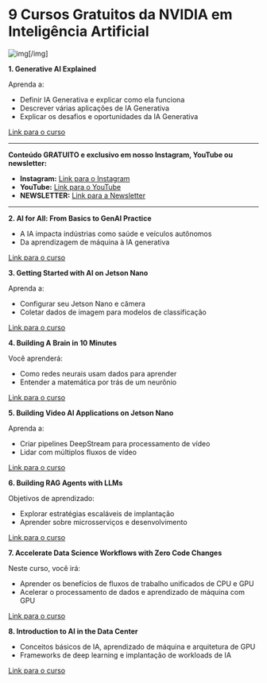 # 9 Cursos Gratuitos da NVIDIA em Inteligência Artificial


![img](https://media.licdn.com/dms/image/v2/D4E22AQGZN1PXG9NsJA/feedshare-shrink_2048_1536/B4EZUOpSs7H0Ao-/0/1739707462024?e=1743033600&v=beta&t=N0ZQPnzSZBnFIUKHwy2e1BsGaqgU3obxM3nkPduB9i8)[/img]


**1. Generative AI Explained**

Aprenda a:

*   Definir IA Generativa e explicar como ela funciona
*   Descrever várias aplicações de IA Generativa
*   Explicar os desafios e oportunidades da IA Generativa

[Link para o curso](https://lnkd.in/gBb3peXi)

***

**Conteúdo GRATUITO e exclusivo em nosso Instagram, YouTube ou newsletter:**

*   **Instagram:** [Link para o Instagram](https://lnkd.in/eJPybcUg)
*   **YouTube:** [Link para o YouTube](https://lnkd.in/ezFW7UeS)
*   **NEWSLETTER:** [Link para a Newsletter](https://lnkd.in/eBEWB2e5)

***

**2. AI for All: From Basics to GenAI Practice**

*   A IA impacta indústrias como saúde e veículos autônomos
*   Da aprendizagem de máquina à IA generativa

[Link para o curso](https://lnkd.in/gXmmnC4G)

**3. Getting Started with AI on Jetson Nano**

Aprenda a:

*   Configurar seu Jetson Nano e câmera
*   Coletar dados de imagem para modelos de classificação

[Link para o curso](https://lnkd.in/gnmrhBJm)

**4. Building A Brain in 10 Minutes**

Você aprenderá:

*   Como redes neurais usam dados para aprender
*   Entender a matemática por trás de um neurônio

[Link para o curso](https://lnkd.in/gCaA-XKp)

**5. Building Video AI Applications on Jetson Nano**

Aprenda a:

*   Criar pipelines DeepStream para processamento de vídeo
*   Lidar com múltiplos fluxos de vídeo

[Link para o curso](https://lnkd.in/gNffgw5C)

**6. Building RAG Agents with LLMs**

Objetivos de aprendizado:

*   Explorar estratégias escaláveis de implantação
*   Aprender sobre microsserviços e desenvolvimento

[Link para o curso](https://lnkd.in/gcK2ZJ4a)

**7. Accelerate Data Science Workflows with Zero Code Changes**

Neste curso, você irá:

*   Aprender os benefícios de fluxos de trabalho unificados de CPU e GPU
*   Acelerar o processamento de dados e aprendizado de máquina com GPU

[Link para o curso](https://lnkd.in/gF7eVk2V)

**8. Introduction to AI in the Data Center**

*   Conceitos básicos de IA, aprendizado de máquina e arquitetura de GPU
*   Frameworks de deep learning e implantação de workloads de IA

[Link para o curso](https://lnkd.in/gKTS6uMS)
